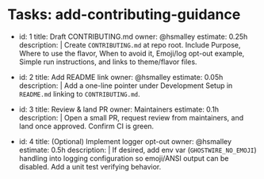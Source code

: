<!-- OPENSPEC:START -->
# Tasks: add-contributing-guidance

- id: 1
  title: Draft CONTRIBUTING.md
  owner: @hsmalley
  estimate: 0.25h
  description: |
    Create `CONTRIBUTING.md` at repo root. Include Purpose, Where to use the flavor, When to avoid it, Emoji/log opt-out example, Simple run instructions, and links to theme/flavor files.

- id: 2
  title: Add README link
  owner: @hsmalley
  estimate: 0.05h
  description: |
    Add a one-line pointer under Development Setup in `README.md` linking to `CONTRIBUTING.md`.

- id: 3
  title: Review & land PR
  owner: Maintainers
  estimate: 0.1h
  description: |
    Open a small PR, request review from maintainers, and land once approved. Confirm CI is green.

- id: 4
  title: (Optional) Implement logger opt-out
  owner: @hsmalley
  estimate: 0.5h
  description: |
    If desired, add env var (`GHOSTWIRE_NO_EMOJI`) handling into logging configuration so emoji/ANSI output can be disabled. Add a unit test verifying behavior.

<!-- OPENSPEC:END -->
